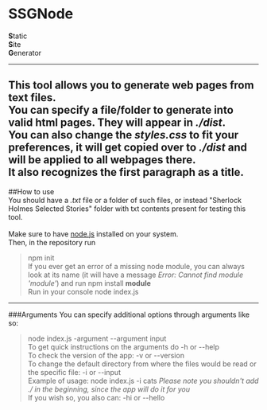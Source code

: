 # SSGNode  
**S**tatic\
**S**ite\
**G**enerator

---

This tool allows you to generate web pages from text files.\
You can specify a file/folder to generate into valid html pages. They will appear in *./dist*.\
You can also change the *styles.css* to fit your preferences, it will get copied over to *./dist* and will be applied to all webpages there.\
It also recognizes the first paragraph as a title.
---

##How to use\
You should have a *.txt* file or a folder of such files, or instead "Sherlock Holmes Selected Stories" folder with txt contents present for testing this tool.\
\
Make sure to have [node.js](https://nodejs.org/en/download/) installed on your system.\
Then, in the repository run
> npm init
\
If you ever get an error of a missing node module, you can always look at its name (it will have a message *Error: Cannot find module 'module'*) and run
> npm install **module**
\
Run in your console
> node index.js
---

###Arguments
You can specify additional options through arguments like so:
> node index.js -argument --argument input
\
To get quick instructions on the arguments do
> -h or --help
\
To check the version of the app:
> -v or --version
\
To change the default directory from where the files would be read or the specific file:
> -i or --input 
\
Example of usage:
> node index.js -i cats
*Please note you shouldn't add ./ in the beginning, since the app will do it for you*
\
If you wish so, you also can:
> -hi or --hello